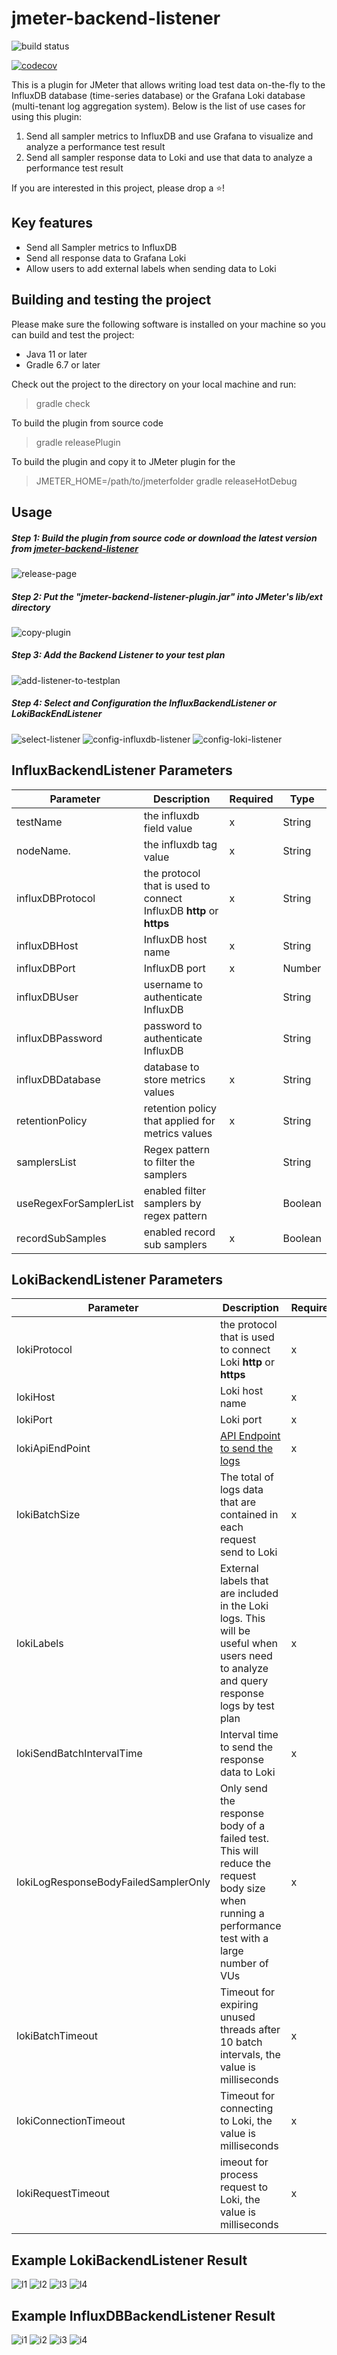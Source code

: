 

# jmeter-backend-listener

![build status](https://github.com/toilatester/jmeter-backend-listener/workflows/Release%20Jmeter%20Backend%20Listener%20Plugin/badge.svg)

[![codecov](https://codecov.io/gh/toilatester/jmeter-backend-listener/branch/main/graph/badge.svg?token=N4L94BDE67)](https://codecov.io/gh/toilatester/jmeter-backend-listener)

This is a plugin for JMeter that allows writing load test data on-the-fly to the InfluxDB database (time-series database) or the Grafana Loki database (multi-tenant log aggregation system). Below is the list of use cases for using this plugin:
1. Send all sampler metrics to InfluxDB and use Grafana to visualize and analyze a performance test result
2. Send all sampler response data to Loki and use that data to analyze a performance test result

If you are interested in this project, please drop a ⭐!

## Key features

 - Send all Sampler metrics to InfluxDB
 - Send all response data to Grafana Loki
 - Allow users to add external labels when sending data to Loki
 
 ## Building and testing the project
 Please make sure the following software is installed on your machine so you can build and test the project:

-   Java 11 or later
-   Gradle 6.7 or later

Check out the project to the directory on your local machine and run:

> gradle check

To build the plugin from source code
> gradle releasePlugin

To build the plugin and copy it to JMeter plugin for the
> JMETER_HOME=/path/to/jmeterfolder gradle releaseHotDebug

## Usage
##### Step 1: Build the plugin from source code or download the latest version from [jmeter-backend-listener](https://github.com/toilatester/jmeter-backend-listener/releases/tag/v1.0.3)
![release-page](/docs/images/1.png)
##### Step 2: Put the "jmeter-backend-listener-plugin.jar" into JMeter's lib/ext directory
![copy-plugin](/docs/images/2.png)
##### Step 3: Add the Backend Listener to your test plan
![add-listener-to-testplan](/docs/images/3.png)
##### Step 4: Select and Configuration the InfluxBackendListener or LokiBackEndListener
![select-listener](/docs/images/4.png)
![config-influxdb-listener](/docs/images/5.png)
![config-loki-listener](/docs/images/6.png)

## InfluxBackendListener Parameters
| **Parameter**         | **Description**      | **Required**|**Type**|
|-----------------------|----------------------|-------------|--------|
|testName               |the influxdb field value|x|String|
|nodeName.                 |the influxdb tag value|x|String|
|influxDBProtocol       |the protocol that is used to connect InfluxDB **http** or **https**|x|String|
|influxDBHost           |InfluxDB host name|x|String|
|influxDBPort           |InfluxDB port|x|Number|
|influxDBUser           |username to authenticate InfluxDB||String|
|influxDBPassword       |password to authenticate InfluxDB||String|
|influxDBDatabase       |database to store metrics values|x|String|
|retentionPolicy        |retention policy that applied for metrics values|x|String|
|samplersList           |Regex pattern to filter the samplers||String|
|useRegexForSamplerList |enabled filter samplers by regex pattern||Boolean|
|recordSubSamples       |enabled record sub samplers|x|Boolean|

## LokiBackendListener Parameters

| **Parameter**         | **Description**      | **Required**|**Type**|
|-----------------------|----------------------|-------------|--------|
|lokiProtocol            	|the protocol that is used to connect Loki **http** or **https**|x|String|
|lokiHost                |Loki host name|x|String|
|lokiPort                |Loki port|x|Number|
|lokiApiEndPoint         |[API Endpoint to send the logs](https://grafana.com/docs/loki/latest/api/#post-lokiapiv1push)|x|String|
|lokiBatchSize           |The total of logs data that are contained in each request send to Loki|x|Number|
|lokiLabels              |External labels that are included in the Loki logs. This will be useful when users need to analyze and query response logs by test plan|x|String|
|lokiSendBatchIntervalTime         |Interval time to send the response data to Loki|x|String|
|lokiLogResponseBodyFailedSamplerOnly  |Only send the response body of a failed test. This will reduce the request body size when running a performance test with a large number of VUs|x|Boolean|
|lokiBatchTimeout |Timeout for expiring unused threads after 10 batch intervals, the value is milliseconds|x|Number|
|lokiConnectionTimeout       |Timeout for connecting to Loki, the value is milliseconds|x|Number|
|lokiRequestTimeout          |imeout for process request to Loki, the value is milliseconds|x|Number|

## Example LokiBackendListener Result
![l1](/docs/images/7.png)
![l2](/docs/images/8.png)
![l3](/docs/images/9.png)
![l4](/docs/images/10.png)

## Example InfluxDBBackendListener Result
![i1](/docs/images/11.png)
![i2](/docs/images/12.png)
![i3](/docs/images/13.png)
![i4](/docs/images/14.png)
